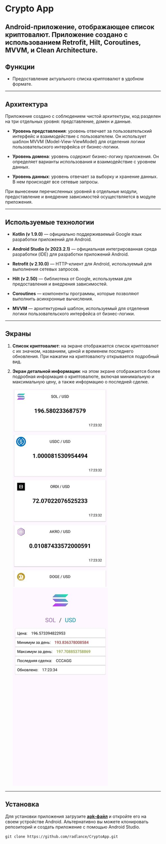 # Crypto App


Android-приложение, отображающее список криптовалют.
Приложение создано с использованием
Retrofit, Hilt, Coroutines, MVVM, и Clean Architecture.
---

## Функции

+ Предоставление актуального списка криптовалют в удобном формате.



---

## Архитектура

Приложение создано с соблюдением чистой архитектуры,
код разделен на три отдельных уровня:
представление, домен и данные.

+ **Уровень представления**:
  уровень отвечает за пользовательский интерфейс
  и взаимодействие с пользователем.
  Он использует шаблон MVVM (Model-View-ViewModel) для отделения логики
  пользовательского интерфейса от бизнес-логики.


+ **Уровень домена**: уровень содержит бизнес-логику приложения.
Он определяет варианты использования и взаимодействие с уровнем данных.


+ **Уровень данных**: уровень отвечает за выборку и хранение данных.
  В нем происходят все сетевые запросы.

При вынесении перечисленных уровней в отдельные модули,
предоставление и внедрение зависимостей осуществляется
в модуле приложения.

---

## Используемые технологии
+ **Kotlin (v 1.9.0)** — официально поддерживаемый Google язык
  разработки приложений для Android.

+ **Android Studio (v 2023.2.1)** — официальная интегрированная среда 
  разработки (IDE) для разработки приложений Android.


+ **Retrofit (v 2.10.0)** — HTTP-клиент для Android, 
  используемый для выполнения сетевых запросов.


+ **Hilt (v 2.50)** — библиотека от Google, 
используемая для предоставления и внедрения зависимостей.


+ **Coroutines** — компоненты программы, 
  которые позволяют выполнить асинхронные вычисления.


+ **MVVM** — архитектурный шаблон, 
  используемый для отделения логики пользовательского интерфейса от
  бизнес-логики.
  
---

## Экраны
1. **Список криптовалют**: на экране отображается список криптовалют с их значком, 
  названием, ценой и временем последнего обновления.
  При нажатии на криптовалюту открывается подробный вид.

   
  

2. **Экран детальной информации**: на этом экране отображается 
  более подробная информация о криптовалюте,
  включая минимальную и максимальную цену,
  а также информацию о последней сделке.


   ![Список криптовалют](img_1.png)
   ![img_2.png](img_2.png)

 
---

## Установка
Для установки приложения загрузите **[apk-файл](https://github.com/radlance/CryptoApp/raw/master/app/release/app-release.apk)**
и откройте его на своем устройстве Android.
Альтернативно вы можете
клонировать репозиторий и создать приложение с помощью Android Studio.
```
git clone https://github.com/radlance/CryptoApp.git
```
